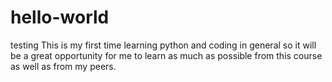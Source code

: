 # hello-world
testing
This is my first time learning python and coding in general so it will be a great opportunity for me to learn as much as possible from this course as well as from my peers.
